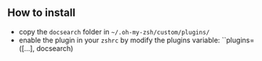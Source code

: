 ## How to install

- copy the ```docsearch``` folder in ```~/.oh-my-zsh/custom/plugins/```
- enable the plugin in your ```zshrc``` by modify the plugins variable: ``plugins=([...], docsearch)